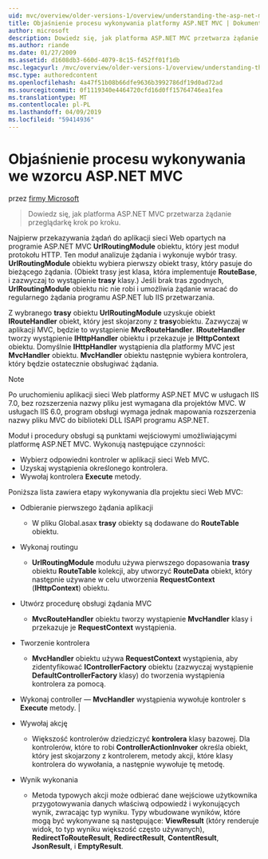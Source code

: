 ```yaml
---
uid: mvc/overview/older-versions-1/overview/understanding-the-asp-net-mvc-execution-process
title: Objaśnienie procesu wykonywania platformy ASP.NET MVC | Dokumentacja firmy Microsoft
author: microsoft
description: Dowiedz się, jak platforma ASP.NET MVC przetwarza żądanie przeglądarkę krok po kroku.
ms.author: riande
ms.date: 01/27/2009
ms.assetid: d1608db3-660d-4079-8c15-f452ff01f1db
msc.legacyurl: /mvc/overview/older-versions-1/overview/understanding-the-asp-net-mvc-execution-process
msc.type: authoredcontent
ms.openlocfilehash: 4a47f51b08b66dfe9636b3992786df19d0ad72ad
ms.sourcegitcommit: 0f1119340e4464720cfd16d0ff15764746ea1fea
ms.translationtype: MT
ms.contentlocale: pl-PL
ms.lasthandoff: 04/09/2019
ms.locfileid: "59414936"
---
```

# <a name="understanding-the-aspnet-mvc-execution-process"></a>Objaśnienie procesu wykonywania we wzorcu ASP.NET MVC

przez [firmy Microsoft](https://github.com/microsoft)

> Dowiedz się, jak platforma ASP.NET MVC przetwarza żądanie przeglądarkę krok po kroku.


Najpierw przekazywania żądań do aplikacji sieci Web opartych na programie ASP.NET MVC **UrlRoutingModule** obiektu, który jest moduł protokołu HTTP. Ten moduł analizuje żądania i wykonuje wybór trasy. **UrlRoutingModule** obiektu wybiera pierwszy obiekt trasy, który pasuje do bieżącego żądania. (Obiekt trasy jest klasa, która implementuje **RouteBase**, i zazwyczaj to wystąpienie **trasy** klasy.) Jeśli brak tras zgodnych, **UrlRoutingModule** obiektu nic nie robi i umożliwia żądanie wracać do regularnego żądania programu ASP.NET lub IIS przetwarzania.

Z wybranego **trasy** obiektu **UrlRoutingModule** uzyskuje obiekt **IRouteHandler** obiekt, który jest skojarzony z **trasy**obiektu. Zazwyczaj w aplikacji MVC, będzie to wystąpienie **MvcRouteHandler**. **IRouteHandler** tworzy wystąpienie **IHttpHandler** obiektu i przekazuje je **IHttpContext** obiektu. Domyślnie **IHttpHandler** wystąpienia dla platformy MVC jest **MvcHandler** obiektu. **MvcHandler** obiektu następnie wybiera kontrolera, który będzie ostatecznie obsługiwać żądania.

> [!NOTE]
> Po uruchomieniu aplikacji sieci Web platformy ASP.NET MVC w usługach IIS 7.0, bez rozszerzenia nazwy pliku jest wymagana dla projektów MVC. W usługach IIS 6.0, program obsługi wymaga jednak mapowania rozszerzenia nazwy pliku MVC do biblioteki DLL ISAPI programu ASP.NET.


Moduł i procedury obsługi są punktami wejściowymi umożliwiającymi platformę ASP.NET MVC. Wykonują następujące czynności:

- Wybierz odpowiedni kontroler w aplikacji sieci Web MVC.
- Uzyskaj wystąpienia określonego kontrolera.
- Wywołaj kontrolera **Execute** metody.

Poniższa lista zawiera etapy wykonywania dla projektu sieci Web MVC:

- Odbieranie pierwszego żądania aplikacji 

    - W pliku Global.asax **trasy** obiekty są dodawane do **RouteTable** obiektu.
- Wykonaj routingu 

    - **UrlRoutingModule** modułu używa pierwszego dopasowania **trasy** obiektu **RouteTable** kolekcji, aby utworzyć **RouteData** obiekt, który następnie używane w celu utworzenia **RequestContext** (**IHttpContext**) obiektu.
- Utwórz procedurę obsługi żądania MVC 

    - **MvcRouteHandler** obiektu tworzy wystąpienie **MvcHandler** klasy i przekazuje je **RequestContext** wystąpienia.
- Tworzenie kontrolera 

    - **MvcHandler** obiektu używa **RequestContext** wystąpienia, aby zidentyfikować **IControllerFactory** obiektu (zazwyczaj wystąpienie  **DefaultControllerFactory** klasy) do tworzenia wystąpienia kontrolera za pomocą.
- Wykonaj controller — **MvcHandler** wystąpienia wywołuje kontroler s **Execute** metody. |
- Wywołaj akcję 

    - Większość kontrolerów dziedziczyć **kontrolera** klasy bazowej. Dla kontrolerów, które to robi **ControllerActionInvoker** określa obiekt, który jest skojarzony z kontrolerem, metody akcji, które klasy kontrolera do wywołania, a następnie wywołuje tę metodę.
- Wynik wykonania 

    - Metoda typowych akcji może odbierać dane wejściowe użytkownika przygotowywania danych właściwą odpowiedź i wykonujących wynik, zwracając typ wyniku. Typy wbudowane wyników, które mogą być wykonywane są następujące: **ViewResult** (który renderuje widok, to typ wyniku większość często używanych), **RedirectToRouteResult**, **RedirectResult**, **ContentResult**,  **JsonResult**, i **EmptyResult**.
